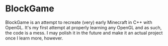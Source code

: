 # BlockGame
BlockGame is an attempt to recreate (very) early Minecraft in C++ with OpenGL. It's my first attempt at properly learning any OpenGL and as such, the code is a mess. I may polish it in the future and make it an actual project once I learn more, however.